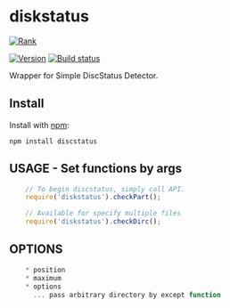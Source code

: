 # diskstatus

[![Rank](https://nodei.co/npm/discstatus.png?downloads=true&amp;downloadRank=true&amp;stars=true)](https://nodei.co/npm/discstatus/)  

[![Version](https://badge.fury.io/js/discstatus.png)](https://npmjs.org/package/discstatus)
[![Build status](https://travis-ci.org/ystskm/discstatus.png)](https://travis-ci.org/ystskm/discstatus)  
  
Wrapper for Simple DiscStatus Detector.

## Install

Install with [npm](http://npmjs.org/):

    npm install discstatus
    
## USAGE - Set functions by args

```js
    // To begin discstatus, simply call API.
    require('diskstatus').checkPart();
```

```js
    // Available for specify multiple files
    require('diskstatus').checkDirc();
```

## OPTIONS

```js
    * position  
    * maximum
    * options 
      ... pass arbitrary directory by except function
```
